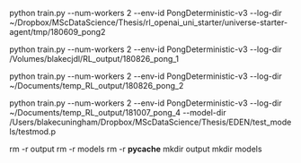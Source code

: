 python train.py --num-workers 2 --env-id PongDeterministic-v3 --log-dir ~/Dropbox/MScDataScience/Thesis/rl_openai_uni_starter/universe-starter-agent/tmp/180609_pong2

python train.py --num-workers 2 --env-id PongDeterministic-v3 --log-dir /Volumes/blakecjdl/RL_output/180826_pong_1

python train.py --num-workers 2 --env-id PongDeterministic-v3 --log-dir ~/Documents/temp_RL_output/180826_pong_2

python train.py --num-workers 2 --env-id PongDeterministic-v3 --log-dir ~/Documents/temp_RL_output/181007_pong_4 --model-dir /Users/blakecuningham/Dropbox/MScDataScience/Thesis/EDEN/test_models/testmod.p


rm -r output
rm -r models
rm -r __pycache__
mkdir output
mkdir models
